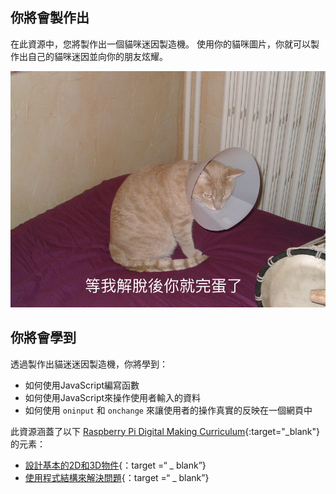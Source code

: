 ## 你將會製作出

在此資源中，您將製作出一個貓咪迷因製造機。 使用你的貓咪圖片，你就可以製作出自己的貓咪迷因並向你的朋友炫耀。

![迷因範例](images/example-meme.png)

## 你將會學到

透過製作出貓迷迷因製造機，你將學到：

- 如何使用JavaScript編寫函數
- 如何使用JavaScript來操作使用者輸入的資料
- 如何使用 `oninput` 和 `onchange` 來讓使用者的操作真實的反映在一個網頁中

此資源涵蓋了以下 [Raspberry Pi Digital Making Curriculum](https://www.raspberrypi.org/curriculum/){:target="_blank"} 的元素：

- [設計基本的2D和3D物件](https://www.raspberrypi.org/curriculum/design/creator){：target =“ _ blank”}
- [使用程式結構來解決問題](https://www.raspberrypi.org/curriculum/programming/builder){：target =“ _ blank”}
